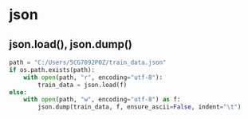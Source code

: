 # json
## json.load(), json.dump()
```python
path = "C:/Users/5CG7092POZ/train_data.json"
if os.path.exists(path):
    with open(path, "r", encoding="utf-8"):
        train_data = json.load(f)
else:
    with open(path, "w", encoding="utf-8") as f:
        json.dump(train_data, f, ensure_ascii=False, indent="\t")
```
